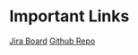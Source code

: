 # Important Links

[Jira Board](https://pineapple190.atlassian.net/jira/software/projects/PIN/boards/1)
[Github Repo](https://github.com/michaelingrum/PineApple)
